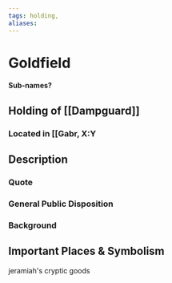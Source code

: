 ```yaml
---
tags: holding,
aliases:
---
```

# Goldfield
#### Sub-names?
## Holding of [[Dampguard]]
### Located in [[Gabr, X:Y
## Description
### Quote

### General Public Disposition

### Background
## Important Places & Symbolism


jeramiah's cryptic goods